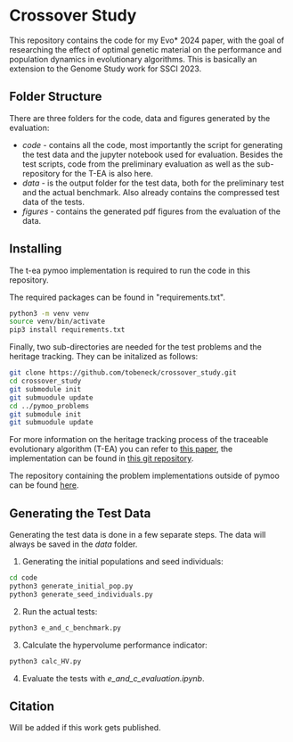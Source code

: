 # Crossover Study

This repository contains the code for my Evo* 2024 paper, with the goal of researching the effect of optimal genetic material on the performance and population dynamics in evolutionary algorithms. This is basically an extension to the Genome Study work for SSCI 2023.


## Folder Structure
There are three folders for the code, data and figures generated by the evaluation:
- *code* - contains all the code, most importantly the script for generating the test data and the jupyter notebook used for evaluation. Besides the test scripts, code from the preliminary evaluation as well as the sub-repository for the T-EA is also here.
- *data* - is the output folder for the test data, both for the preliminary test and the actual benchmark. Also already contains the compressed test data of the tests.
- *figures* - contains the generated pdf figures from the evaluation of the data.

## Installing

The t-ea pymoo implementation is required to run the code in this repository.

The required packages can be found in "requirements.txt".
```bash
python3 -m venv venv
source venv/bin/activate
pip3 install requirements.txt
```

Finally, two sub-directories are needed for the test problems and the heritage tracking. They can be initalized as follows:
```bash
git clone https://github.com/tobeneck/crossover_study.git
cd crossover_study
git submodule init
git submuodule update
cd ../pymoo_problems
git submodule init
git submuodule update
```

For more information on the heritage tracking process of the traceable evolutionary algorithm (T-EA) you can refer to [this paper](https://ieeexplore.ieee.org/document/9504916), the implementation can be found in [this git repository](https://github.com/tobeneck/tea_pymoo).

The repository containing the problem implementations outside of pymoo can be found [here](https://github.com/tobeneck/pymoo_problems).


## Generating the Test Data

Generating the test data is done in a few separate steps. The data will always be saved in the *data* folder.

1. Generating the initial populations and seed individuals:
```bash
cd code
python3 generate_initial_pop.py
python3 generate_seed_individuals.py
```

2. Run the actual tests:
```bash
python3 e_and_c_benchmark.py
```

3. Calculate the hypervolume performance indicator:
```bash
python3 calc_HV.py
```

4. Evaluate the tests with *e_and_c_evaluation.ipynb*.


## Citation

Will be added if this work gets published.
